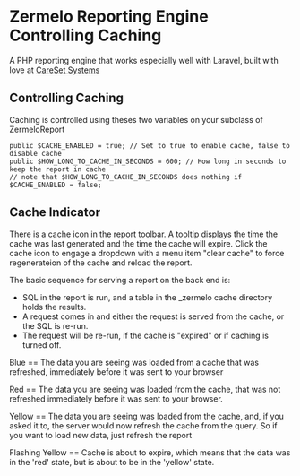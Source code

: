 Zermelo Reporting Engine Controlling Caching
========

A PHP reporting engine that works especially well with Laravel, built with love at [CareSet Systems](http://careset.com)


Controlling Caching
------------------

Caching is controlled using theses two variables on your subclass of ZermeloReport
```
public $CACHE_ENABLED = true; // Set to true to enable cache, false to disable cache
public $HOW_LONG_TO_CACHE_IN_SECONDS = 600; // How long in seconds to keep the report in cache
// note that $HOW_LONG_TO_CACHE_IN_SECONDS does nothing if $CACHE_ENABLED = false;
```

Cache Indicator
------------------

There is a cache icon in the report toolbar. A tooltip displays the time the cache was last generated and the time the cache will expire. Click the cache icon to engage a dropdown with a menu item "clear cache" to force regenerateion of the cache and reload the report.

The basic sequence for serving a report on the back end is: 

* SQL in the report is run, and a table in the \_zermelo cache directory holds the results.
* A request comes in and either the request is served from the cache, or the SQL is re-run. 
* The request will be re-run, if the cache is "expired" or if caching is turned off. 


Blue == The data you are seeing was loaded from a cache that was refreshed, immediately before it was sent to your browser

Red == The data you are seeing was loaded from the cache, that was not refreshed immediately before it was sent to your browser.

Yellow == The data you are seeing was loaded from the cache, and, if you asked it to, the server would now refresh the cache from the query. So if you want to load new data, just refresh the report

Flashing Yellow == Cache is about to expire, which means that the data was in the 'red' state, but is about to be in the 'yellow' state. 



